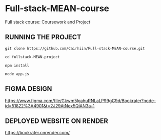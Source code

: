# Full-stack-MEAN-course
Full stack course: Coursework and Project

## RUNNING THE PROJECT
```
git clone https://github.com/Cairhiin/Full-stack-MEAN-course.git

cd fullstack-MEAN-project

npm install

node app.js
```

## FIGMA DESIGN
https://www.figma.com/file/Gkwm5lgahuRNLaLP99gC9d/Bookrater?node-id=51822%3A4901&t=2J29AtNex5QiAN3a-1

## DEPLOYED WEBSITE ON RENDER
https://bookrater.onrender.com/

